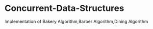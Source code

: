 # Concurrent-Data-Structures


Implementation of Bakery Algorithm,Barber Algorithm,Dining Algorithm

